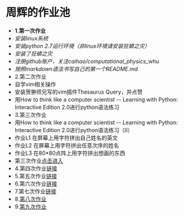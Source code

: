 # 周辉的作业池
+ **1.第一次作业**
+ *安装linux系统*
+ *安装python 2.7运行环境（非linux环境请安装狂蟒之灾）*
+ *安装了狂蟒之灾*
+ *注册github账户，关注caihao/computational_physics_whu*
+ *按照markdown语法书写自己的第一个README.md*
+ 2.第二次作业
+ 自学vim相关操作
+ 安装贺翀师兄写的vim插件Thesaurus Query，并点赞
+ 用How to think like a computer scientist -- Learning with Python: Interactive Edition 2.0进行python语法练习
+ 3.第三次作业
+ 用How to think like a computer scientist -- Learning with Python: Interactive Edition 2.0进行python语法练习（II）
+ 作业L1 在屏幕上用字符拼出自己姓名的英文
+ 作业L2 在屏幕上用字符拼出任意次序的姓名
+ 作业L3 在80*80点阵上用字符拼出想画的东西
+ 第三次作业[点击进入](https://github.com/xiaoxiaohui123/computationalphysics_N2013301020171/blob/master/new%202.py)
+ 4.第四次作业[链接](https://www.zybuluo.com/xiaoxiaohui123/note/356349)
+ 5.第五次作业[链接](https://www.zybuluo.com/xiaoxiaohui123/note/366220)
+ 6.第六次作业[链接](https://www.zybuluo.com/xiaoxiaohui123/note/408093)
+ 7.第七次作业[链接](https://www.zybuluo.com/xiaoxiaohui123/note/409195)
+ 8.[第八次作业](https://www.zybuluo.com/xiaoxiaohui123/note/410497)
+ 9.[第九次作业](https://www.zybuluo.com/xiaoxiaohui123/note/411210)
